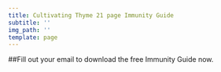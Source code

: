 ```yaml
---
title: Cultivating Thyme 21 page Immunity Guide
subtitle: ''
img_path: ''
template: page
---
```

##Fill out your email to download the free Immunity Guide now.
<script type="text/javascript" src="//marketing.kickback.live/form/generate.js?id=1"></script>
